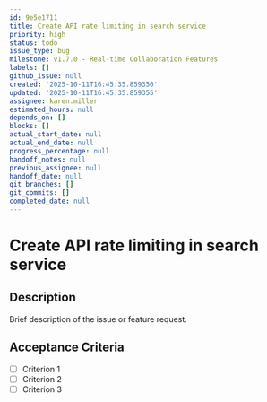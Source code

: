```yaml
---
id: 9e5e1711
title: Create API rate limiting in search service
priority: high
status: todo
issue_type: bug
milestone: v1.7.0 - Real-time Collaboration Features
labels: []
github_issue: null
created: '2025-10-11T16:45:35.859350'
updated: '2025-10-11T16:45:35.859355'
assignee: karen.miller
estimated_hours: null
depends_on: []
blocks: []
actual_start_date: null
actual_end_date: null
progress_percentage: null
handoff_notes: null
previous_assignee: null
handoff_date: null
git_branches: []
git_commits: []
completed_date: null
---
```


# Create API rate limiting in search service

## Description

Brief description of the issue or feature request.

## Acceptance Criteria

- [ ] Criterion 1
- [ ] Criterion 2
- [ ] Criterion 3